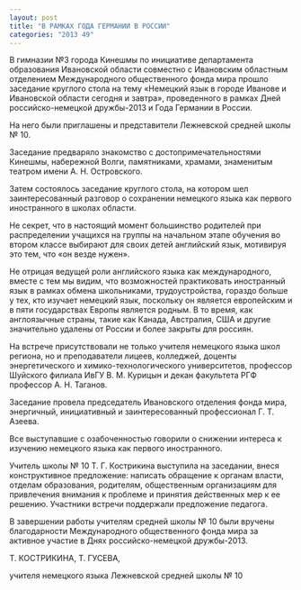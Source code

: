 ```yaml
---
layout: post
title: "В РАМКАХ ГОДА ГЕРМАНИИ В РОССИИ"
categories: "2013 49"
---
```


В гимназии №3 города Кинешмы по инициативе департамента образования Ивановской области совместно с Ивановским областным отделением Международного общественного фонда мира прошло заседание круглого стола на тему «Немецкий язык в городе Иванове и Ивановской области сегодня и завтра», проведенного в рамках Дней российско-немецкой дружбы-2013 и Года Германии в России.

На  него были приглашены и представители Лежневской средней школы № 10.

Заседание  предваряло знакомство с достопримечательностями Кинешмы, набережной Волги,  памятниками, храмами, знаменитым театром имени А. Н. Островского.

Затем  состоялось заседание круглого стола, на котором шел заинтересованный разговор о  сохранении немецкого языка как первого иностранного в школах области.

Не  секрет, что в настоящий момент большинство родителей при распределении учащихся  на группы на начальном этапе обучения во втором классе выбирают для своих детей  английский язык, мотивируя это тем, что «он везде нужен».

Не  отрицая ведущей роли английского языка как международного, вместе с тем мы  видим, что возможностей практиковать иностранный язык в рамках обмена  школьниками, трудоустройства, гораздо больше у тех, кто изучает немецкий язык,  поскольку он является европейским и в пяти государствах Европы является родным.  В то время, как англоязычные страны, такие как Канада, Австралия, США и другие  значительно удалены от России и более закрыты для россиян.

На  встрече присутствовали не только учителя немецкого языка школ региона, но и  преподаватели лицеев, колледжей, доценты энергетического и  химико-технологического университетов, профессор Шуйского филиала ИвГУ В. М.  Курицын и декан факультета РГФ профессор А. Н. Таганов.

Заседание  провела председатель Ивановского отделения фонда мира, энергичный, инициативный  и заинтересованный профессионал Г. Т. Азеева.

Все  выступавшие с озабоченностью говорили о снижении интереса к изучению немецкого  языка как первого иностранного.

Учитель  школы № 10 Т. Г. Кострикина выступила на заседании, внеся конструктивное  предложение: написать обращение к органам власти, отделам образования,  родителям, общественным организациям для привлечения внимания к проблеме и  принятия действенных мер к ее решению. Участники встречи поддержали предложение  педагога.

В  завершении работы учителям средней школы № 10 были вручены благодарности  Международного общественного фонда мира за активное участие в Днях  российско-немецкой дружбы-2013.



Т.  КОСТРИКИНА, Т. ГУСЕВА,

учителя  немецкого языка Лежневской средней школы № 10


